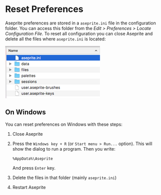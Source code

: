 # Reset Preferences

Aseprite preferences are stored in a `aseprite.ini` file in the
configuration folder. You can access this folder from the *Edit >
Preferences > Locate Configuration File*. To reset all configuration
you can close Aseprite and delete all the files where `aseprite.ini` is located:

![Files in Preference Folder](reset-preferences/preffiles.png)

## On Windows

You can reset preferences on Windows with these steps:

1. Close Aseprite
1. Press the `Windows key + R` (or `Start menu > Run...` option).
   This will show the dialog to run a program. Then you write:

       %AppData%\Aseprite

   And press `Enter` key.
1. Delete the files in that folder (mainly `aseprite.ini`)
1. Restart Aseprite
